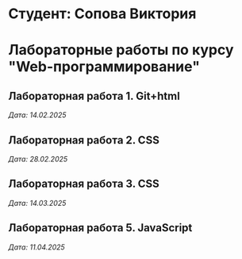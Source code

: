 # Студент: Сопова Виктория

# Лабораторные работы по курсу "Web-программирование"

## Лабораторная работа 1. Git+html

*Дата: 14.02.2025*

## Лабораторная работа 2. CSS

*Дата: 28.02.2025*

## Лабораторная работа 3. CSS

*Дата: 14.03.2025*

## Лабораторная работа 5. JavaScript

*Дата: 11.04.2025*

